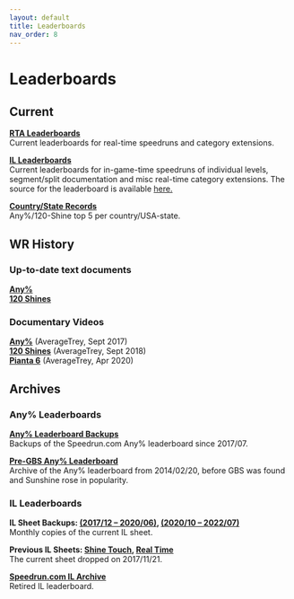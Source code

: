 ```yaml
---
layout: default
title: Leaderboards
nav_order: 8
---
```


# Leaderboards

## Current
**[RTA Leaderboards](https://www.speedrun.com/sms)**  
Current leaderboards for real-time speedruns and category extensions.

**[IL Leaderboards](https://ilview.sunmar.io)**  
Current leaderboards for in-game-time speedruns of individual levels, segment/split documentation and misc real-time category extensions. The source for the leaderboard is available [here.](https://sunmar.io/il)

**[Country/State Records](https://docs.google.com/spreadsheets/d/14ObyYlGo62P_xqgY8vUC11AMMnitdRsWytw0pVUs1jE)**  
Any%/120-Shine top 5 per country/USA-state.

## WR History
### Up-to-date text documents  
**[Any%](/sms-guide/community/wrhistory/#any)**  
**[120 Shines](/sms-guide/community/wrhistory/#120-shines)**  
### Documentary Videos
**[Any%](https://youtu.be/oudZMniib08)** (AverageTrey, Sept 2017)  
**[120 Shines](hhttps://youtu.be/oHg4oTMu5Yc)** (AverageTrey, Sept 2018)  
**[Pianta 6](https://youtu.be/lcS_OFIEQQo)** (AverageTrey, Apr 2020)  

## Archives
### Any% Leaderboards
**[Any% Leaderboard Backups](https://archive.md/https://www.speedrun.com/sms)**  
Backups of the Speedrun.com Any% leaderboard since 2017/07.

**[Pre-GBS Any% Leaderboard](https://docs.google.com/spreadsheets/u/1/d/e/2PACX-1vTJp08lbpeHTszu_WrYnRTwy0KbAxDJwSYBjxi6LuJG7iQT6gWYwWcreCitKOB3lW8rPCENeGA_mr_O/pubhtml?gid=1446204419&single=true)**  
Archive of the Any% leaderboard from 2014/02/20, before GBS was found and Sunshine rose in popularity.

### IL Leaderboards
**IL Sheet Backups: [(2017/12 – 2020/06)](https://drive.google.com/drive/folders/14mht3IvI2_HHumptD8eeihrlWf0XpARV), [(2020/10 – 2022/07)](https://drive.google.com/drive/u/0/folders/1yDb0_H9hWTMP0K8jnXF2ciwKwyAe5LB-)**  
Monthly copies of the current IL sheet.

**Previous IL Sheets: [Shine Touch](https://docs.google.com/spreadsheets/d/1VAnfcIXF0yIkr7wkIgHOLFPNXNWaCo3MwTNjUutMom4), [Real Time](https://docs.google.com/spreadsheets/d/1Aj9LVDlZCCOoG_llHRmfLuPqkpg5cOsonLf2xNB8xpM)**  
The current sheet dropped on 2017/11/21.

**[Speedrun.com IL Archive](https://docs.google.com/spreadsheets/d/1saxi0Yi2FLM4sJq8VpdEJJO5ZLOvYLcJGYUvmiBwJWg)**  
Retired IL leaderboard.
